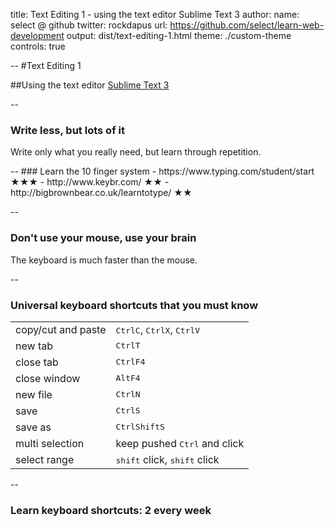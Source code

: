 title: Text Editing 1 - using the text editor Sublime Text 3
author:
  name: select @ github
  twitter: rockdapus
  url: https://github.com/select/learn-web-development
output: dist/text-editing-1.html
theme: ./custom-theme
controls: true

--
#Text Editing 1

##Using the text editor [Sublime Text 3](https://www.sublimetext.com/3)

<!-- use dyslexic plugin -->

--
### Write less, but lots of it
Write only what you really need, but learn through repetition.
<div></div>
--
### Learn the 10 finger system
- https://www.typing.com/student/start ★★★
- http://www.keybr.com/ ★★
- http://bigbrownbear.co.uk/learntotype/ ★★

--
### Don't use your mouse, use your brain
The keyboard is much faster than the mouse.

<!-- 
  + Ask audience why the are here, what they want to learn.
  + What you are learning here is supposed to solve your problems faster.
 -->

--
### Universal keyboard shortcuts that you must know

<table>
    <tr>
        <td>copy/cut and paste</td><td><kbd>Ctrl</kbd><kbd>C</kbd>, <kbd>Ctrl</kbd><kbd>X</kbd>, <kbd>Ctrl</kbd><kbd>V</kbd></td>
    </tr><tr>
        <td>new tab</td><td><kbd>Ctrl</kbd><kbd>T</kbd></td>
    </tr><tr>
        <td>close tab</td><td><kbd>Ctrl</kbd><kbd>F4</kbd></td>
    </tr><tr>
        <td>close window</td><td><kbd>Alt</kbd><kbd>F4</kbd></td>
    </tr><tr>
        <td>new file</td><td><kbd>Ctrl</kbd><kbd>N</kbd></td>
    </tr><tr>
        <td>save</td><td><kbd>Ctrl</kbd><kbd>S</kbd></td>
    </tr><tr>
        <td>save as</td><td><kbd>Ctrl</kbd><kbd>Shift</kbd><kbd>S</kbd></td>
    </tr><tr>
        <td>multi selection </td><td>keep pushed <kbd>Ctrl</kbd> and click</td>
    </tr><tr>
        <td>select range</td><td><kbd>shift</kbd> click, <kbd>shift</kbd> click</td>
    </tr>
</table>

--
### Learn keyboard shortcuts: 2 every week